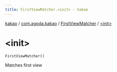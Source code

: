 ```yaml
---
title: FirstViewMatcher.<init> - kakao
---
```


[kakao](../../index.html) / [com.agoda.kakao](../index.html) / [FirstViewMatcher](index.html) / [&lt;init&gt;](.)

# &lt;init&gt;

`FirstViewMatcher()`

Matches first view

